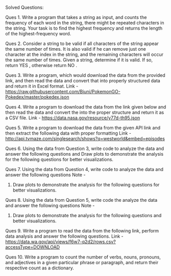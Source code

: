  Solved Questions:
 
Ques 1. Write a program that takes a string as input, and counts the frequency of each word in the string, there might be repeated characters in the string. Your task is to find the highest frequency and returns the length of the highest-frequency word.

Ques 2. Consider a string to be valid if all characters of the string appear the same number of times. It is also valid if he can remove just one character at the index in the string, and the remaining characters will occur the same number of times. Given a string, determine if it is valid. If so, return YES , otherwise return NO .

Ques 3. Write a program, which would download the data from the provided link, and then read the data and convert that into properly structured data and return it in Excel format.
Link - https://raw.githubusercontent.com/Biuni/PokemonGO-Pokedex/master/pokedex.json

Ques 4. Write a program to download the data from the link given below and then read the data and convert the into the proper structure and return it as a CSV file.
Link - https://data.nasa.gov/resource/y77d-th95.json

Ques 5. Write a program to download the data from the given API link and then extract the following data with proper formatting
Link - http://api.tvmaze.com/singlesearch/shows?q=westworld&embed=episodes

Ques 6. Using the data from Question 3, write code to analyze the data and answer the following questions and Draw plots to demonstrate the analysis for the following questions for better visualizations.

Ques 7. Using the data from Question 4, write code to analyze the data and answer the following questions Note -
1. Draw plots to demonstrate the analysis for the following questions for better visualizations.

Ques 8. Using the data from Question 5, write code the analyze the data and answer the following questions Note -
1. Draw plots to demonstrate the analysis for the following questions and better visualizations.

Ques 9. Write a program to read the data from the following link, perform data analysis and answer the following questions.
Link - https://data.wa.gov/api/views/f6w7-q2d2/rows.csv?accessType=DOWNLOAD

Ques 10. Write a program to count the number of verbs, nouns, pronouns, and adjectives in a given particular phrase or paragraph, and return their respective count as a dictionary.








